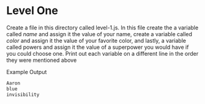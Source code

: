 # Level One

Create a file in this directory called level-1.js. In this file create the a variable called *name* and assign it the value of your name, create a variable called *color* and assign it the value of your favorite color, and lastly, a variable called powers and assign it the value of a superpower you would have if you could choose one. Print out each variable on a different line in the order they were mentioned above

Example Output

```bash
Aaron
blue
invisibility
```

